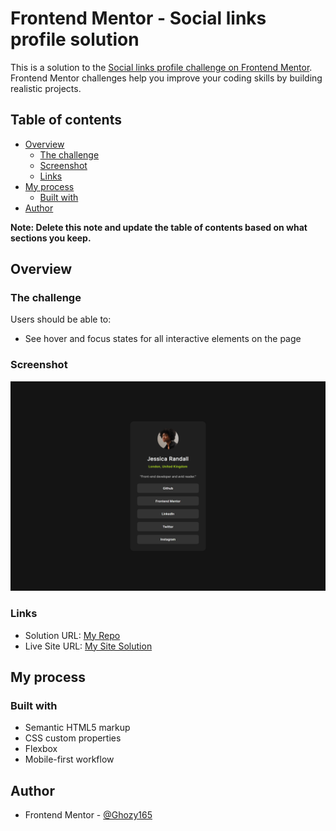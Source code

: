 # Frontend Mentor - Social links profile solution

This is a solution to the [Social links profile challenge on Frontend Mentor](https://www.frontendmentor.io/challenges/social-links-profile-UG32l9m6dQ). Frontend Mentor challenges help you improve your coding skills by building realistic projects. 

## Table of contents

- [Overview](#overview)
  - [The challenge](#the-challenge)
  - [Screenshot](#screenshot)
  - [Links](#links)
- [My process](#my-process)
  - [Built with](#built-with)
- [Author](#author)


**Note: Delete this note and update the table of contents based on what sections you keep.**

## Overview

### The challenge

Users should be able to:

- See hover and focus states for all interactive elements on the page

### Screenshot

![](./mySolution.png)


### Links

- Solution URL: [My Repo](https://github.com/Ghozy165/Social-links-profile)
- Live Site URL: [My Site Solution](https://social-links-profile-mu-rust.vercel.app/)

## My process

### Built with

- Semantic HTML5 markup
- CSS custom properties
- Flexbox
- Mobile-first workflow

## Author

- Frontend Mentor - [@Ghozy165](https://www.frontendmentor.io/profile/Ghozy165)